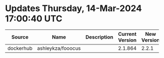 # Updates Thursday, 14-Mar-2024 17:00:40 UTC
| Source    | Name              | Description | Current Version | New Version | Current AppVersion | New AppVersion | Reference                                       |
| --------- | ----------------- | ----------- | --------------- | ----------- | ------------------ | -------------- | ----------------------------------------------- |
| dockerhub | ashleykza/fooocus |             | 2.1.864         | 2.2.1       |                    |                | https://hub.docker.com/r/ashleykza/fooocus/tags |

